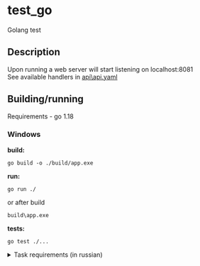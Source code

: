 # test_go
Golang test

## Description
Upon running a web server will start listening on localhost:8081  
See available handlers in [api\api.yaml](api\api.yaml)

## Building/running
Requirements - go 1.18

### Windows
**build:**  
```
go build -o ./build/app.exe
```

**run:**  
```
go run ./
```
or after build
```
build\app.exe
```

**tests:**  
```
go test ./...
```

<details> 
  <summary>Task requirements (in russian)</summary>
В решении можно использовать любые стандартные библиотеки.
Описать структуру клиента, у которого есть идентификатор и баланс. 
Описать структуру лидерборда, у которого есть методы:

1. добавление клиента в лидерборд,
2. печать лидерборда,
2. метод, который по идентификатору клиента, отыскивает:
   а) другого клиента с балансом, которых максимально близок к его балансу сверху
   б) другого клиента с балансом, которых максимально близок к его балансу снизу
   (пример: балансы 10 50 20 40 30, для третьего клиента с балансом 20 нужно вывести первого с балансом 10 и пятого с балансом 30)

Все три метода должны быть доступны через http api (REST, RPC — не принципиально).
Лидерборд должен жить в памяти (не нужно сохранять стейт между перезапусками) и в начале каждого часа добавлять всем клиентам на баланс фиксированную сумму.
Юнит-тесты по усмотрению.
</details>


